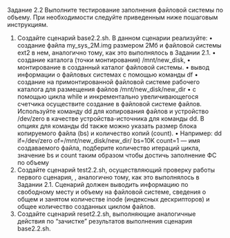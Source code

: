 Задание 2.2
Выполните тестирование заполнения файловой системы по объему. При
необходимости следуйте приведенным ниже пошаговым инструкциям.
1. Создайте сценарий base2.2.sh. В данном сценарии реализуйте:
• создание файла my_sys_2M.img размером 2Мб и файловой системы ext2 в нем,
аналогично тому, как это выполнялось в Задании 2.1.
• создание каталога (точки монтирования) /mnt/new_disk,
• монтирование в созданный каталог файловой системы.
• вывод информации о файловых системах с помощью команды df
• создание на примонтированной файловой системе рабочего каталога для
размещения файлов /mnt/new_disk/new_dir
• с помощью цикла while и инкрементально увеличивающегося счетчика
осуществите создание в файловой системе файлов.
Используйте команду dd для копирования файлов и устройство
/dev/zero в качестве устройства-источника для команды dd. В опциях для команды
dd также можно указать размер блока копируемого файла (bs) и количество копий
(count).
• Например: dd if=/dev/zero of=/mnt/new_disk/new_dir/<file> bs=10K count=1
<file> — имя создаваемого файла, подберите количество итераций цикла, значение
bs и count таким образом чтобы достичь заполнение ФС по объему
2. Создайте сценарий test2.2.sh, осуществляющий проверку работы первого
сценария, , аналогично тому, как это выполнялось в Задании 2.1. Сценарий должен
выводить информацию по свободному месту и объему на файловой системе, сведения
о общем и занятом количестве inode (индексных дескрипторов) и общее количество
созданных циклом файлов.
3. Создайте сценарий reset2.2.sh, выполняющие аналогичные действия по
“зачистке” результатов выполнения сценария base2.2.sh.

